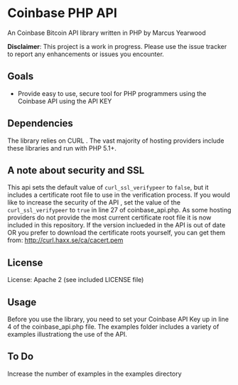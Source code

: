 # Coinbase PHP API

An Coinbase Bitcoin API library written in PHP by Marcus Yearwood

**Disclaimer**: This project is a work in progress. Please use the issue tracker
to report any enhancements or issues you encounter.

## Goals

- Provide easy to use, secure tool for PHP programmers using the Coinbase API using the API KEY

## Dependencies

The library relies on CURL . The
vast majority of hosting providers include these libraries and run with PHP 5.1+.


## A note about security and SSL

This api sets the default value of `curl_ssl_verifypeer` to `false`, but it includes a certificate root file to use in the verification process. If you would like to increase the security of the API , set the value of the `curl_ssl_verifypeer` to `true` in line 27 of coinbase_api.php. As some hosting providers do not provide the most current certificate root file it is now included in this repository. If the version inclueded in the API is out of date OR you prefer to download the certificate roots yourself, you can get them from: <http://curl.haxx.se/ca/cacert.pem>

## License

License: Apache 2 (see included LICENSE file)


## Usage

Before you use the library, you need to set your Coinbase API Key up in line 4 of the coinbase_api.php file. The examples folder includes a variety of examples illustrationg the use of the API.


## To Do

Increase the number of examples in the examples directory
